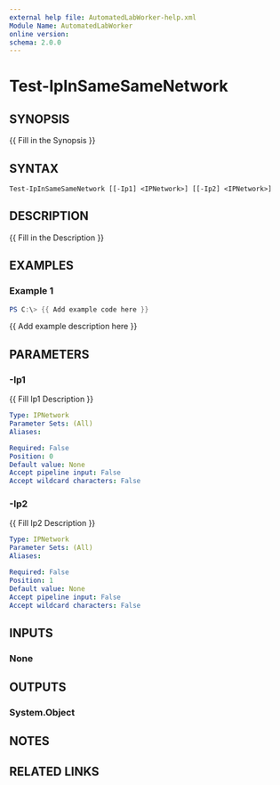 ```yaml
---
external help file: AutomatedLabWorker-help.xml
Module Name: AutomatedLabWorker
online version:
schema: 2.0.0
---
```


# Test-IpInSameSameNetwork

## SYNOPSIS
{{ Fill in the Synopsis }}

## SYNTAX

```
Test-IpInSameSameNetwork [[-Ip1] <IPNetwork>] [[-Ip2] <IPNetwork>]
```

## DESCRIPTION
{{ Fill in the Description }}

## EXAMPLES

### Example 1
```powershell
PS C:\> {{ Add example code here }}
```

{{ Add example description here }}

## PARAMETERS

### -Ip1
{{ Fill Ip1 Description }}

```yaml
Type: IPNetwork
Parameter Sets: (All)
Aliases:

Required: False
Position: 0
Default value: None
Accept pipeline input: False
Accept wildcard characters: False
```

### -Ip2
{{ Fill Ip2 Description }}

```yaml
Type: IPNetwork
Parameter Sets: (All)
Aliases:

Required: False
Position: 1
Default value: None
Accept pipeline input: False
Accept wildcard characters: False
```

## INPUTS

### None

## OUTPUTS

### System.Object
## NOTES

## RELATED LINKS
